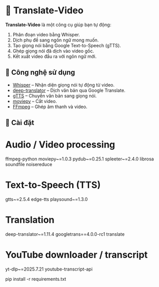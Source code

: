 # 🎥 Translate-Video

**Translate-Video** là một công cụ giúp bạn tự động:
1. Phân đoạn video bằng Whisper.
2. Dịch phụ đề sang ngôn ngữ mong muốn.
3. Tạo giọng nói bằng Google Text-to-Speech (gTTS).
4. Ghép giọng nói đã dịch vào video gốc.
5. Kết xuất video đầu ra với ngôn ngữ mới.

## 🧠 Công nghệ sử dụng

- [Whisper](https://github.com/openai/whisper) – Nhận diện giọng nói tự động từ video.
- [deep-translator](https://github.com/nidhaloff/deep-translator) – Dịch văn bản qua Google Translate.
- [gTTS](https://pypi.org/project/gTTS/) – Chuyển văn bản sang giọng nói.
- [moviepy](https://zulko.github.io/moviepy/) – Cắt video.
- [FFmpeg](https://ffmpeg.org/) – Ghép âm thanh và video.

## 🧰 Cài đặt

# Audio / Video processing
ffmpeg-python
moviepy~=1.0.3
pydub~=0.25.1
spleeter~=2.4.0
librosa
soundfile
noisereduce

# Text-to-Speech (TTS)
gtts~=2.5.4
edge-tts
playsound~=1.3.0


# Translation
deep-translator~=1.11.4
googletrans==4.0.0-rc1
translate

# YouTube downloader / transcript
yt-dlp~=2025.7.21
youtube-transcript-api


pip install -r requirements.txt

